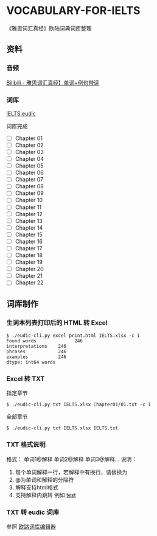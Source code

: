 # VOCABULARY-FOR-IELTS

《雅思词汇真经》欧陆词典词库整理

## 资料

### 音频

[Bilibili - 雅思词汇真经】单词+例句带读](https://www.bilibili.com/video/BV1Tv4y1R7Gp/?p=1&t=633)

### 词库

[IELTS.eudic](./IELTS.eudic)

词库完成
- [ ] Chapter 01
- [ ] Chapter 02
- [ ] Chapter 03
- [ ] Chapter 04
- [ ] Chapter 05
- [ ] Chapter 06
- [ ] Chapter 07
- [ ] Chapter 08
- [ ] Chapter 09
- [ ] Chapter 10
- [ ] Chapter 11
- [ ] Chapter 12
- [ ] Chapter 13
- [ ] Chapter 14
- [ ] Chapter 15
- [ ] Chapter 16
- [ ] Chapter 17
- [ ] Chapter 18
- [ ] Chapter 19
- [ ] Chapter 20
- [ ] Chapter 21
- [ ] Chapter 22

## 词库制作

### 生词本列表打印后的 HTML 转 Excel

```shell
$ ./eudic-cli.py excel print.html IELTS.xlsx -c 1
Found words              246
interpretations    246
phrases            246
examples           246
dtype: int64 words

```

### Excel 转 TXT

指定章节

```shell
$ ./eudic-cli.py txt IELTS.xlsx Chapter01/01.txt -c 1
```

全部章节

```shell
$ ./eudic-cli.py txt IELTS.xlsx IELTS.txt 
```

### TXT 格式说明

格式：
单词1@解释
单词2@解释
单词3@解释...
说明：

1. 每个单词解释一行，若解释中有换行，请替换为<br>
2. @为单词和解释的分隔符
3. 解释支持html格式
4. 支持解释内跳转 例如 <a href="dic://abc">test</a>

### TXT 转 eudic 词库

参照 [欧路词库编辑器](http://www.eudic.net/eudic/builder.aspx)
